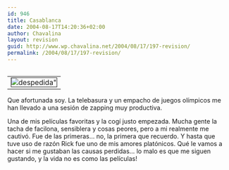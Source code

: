 ```yaml
---
id: 946
title: Casablanca
date: 2004-08-17T14:20:36+02:00
author: Chavalina
layout: revision
guid: http://www.wp.chavalina.net/2004/08/17/197-revision/
permalink: /2004/08/17/197-revision/
---
```

<table cellspacing="5" cellpadding="10" width="1" align="left">
  <tr>
    <td>
      <img src="http://www.chavalina.net/imagenes/fotos/rick_ilse.jpg" border="1" alt=despedida" border="1">
    </td>
  </tr>
</table>

Que afortunada soy. La telebasura y un empacho de juegos olímpicos me han llevado a una sesión de zapping muy productiva.

Una de mis películas favoritas y la cogí justo empezada. Mucha gente la tacha de facilona, sensiblera y cosas peores, pero a mi realmente me cautivó. Fue de las primeras… no, la primera que recuerdo. Y hasta que tuve uso de razón Rick fue uno de mis amores platónicos. Qué le vamos a hacer si me gustaban las causas perdidas… lo malo es que me siguen gustando, y la vida no es como las películas!